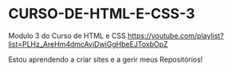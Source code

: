 # CURSO-DE-HTML-E-CSS-3
 Modulo 3 do Curso de HTML e CSS
 https://youtube.com/playlist?list=PLHz_AreHm4dmcAviDwiGgHbeEJToxbOpZ

 Estou aprendendo a criar sites e a gerir meus Repositórios!

